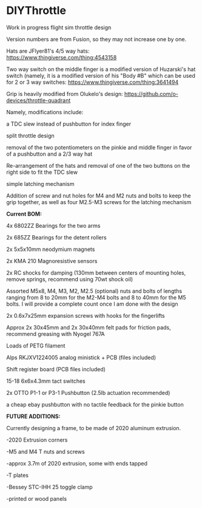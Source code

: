 # DIYThrottle
Work in progress flight sim throttle design

Version numbers are from Fusion, so they may not increase one by one.

Hats are JFlyer81's 4/5 way hats: https://www.thingiverse.com/thing:4543158

Two way switch on the middle finger is a modified version of Huzarski's hat switch (namely, it is a modified version of his "Body #B" which can be used for 2 or 3 way switches: https://www.thingiverse.com/thing:3641494

Grip is heavily modified from Olukelo's design: https://github.com/o-devices/throttle-quadrant 

Namely, modifications include:

a TDC slew instead of pushbutton for index finger

split throttle design

removal of the two potentiometers on the pinkie and middle finger in favor of a pushbutton and a 2/3 way hat

Re-arrangement of the hats and removal of one of the two buttons on the right side to fit the TDC slew

simple latching mechanism

Addition of screw and nut holes for M4 and M2 nuts and bolts to keep the grip together, as well as four M2.5-M3 screws for the latching mechanism


**Current BOM:**

4x 6802ZZ Bearings for the two arms

2x 685ZZ Bearings for the detent rollers

2x 5x5x10mm neodymium magnets

2x KMA 210 Magnoresistive sensors

2x RC shocks for damping (130mm between centers of mounting holes, remove springs, recommend using 70wt shock oil)

Assorted M5x8, M4, M3, M2, M2.5 (optional) nuts and bolts of lengths ranging from 8 to 20mm for the M2-M4 bolts and 8 to 40mm for the M5 bolts. I will provide a complete count once I am done with the design

2x 0.6x7x25mm expansion screws with hooks for the fingerlifts

Approx 2x 30x45mm and 2x 30x40mm felt pads for friction pads, recommend greasing with Nyogel 767A

Loads of PETG filament

Alps RKJXV1224005 analog ministick + PCB (files included)

Shift register board (PCB files included)

15-18 6x6x4.3mm tact switches

2x OTTO P1-1 or P3-1 Pushbutton (2.5lb actuation recommended)

a cheap ebay pushbutton with no tactile feedback for the pinkie button

**FUTURE ADDITIONS:**

Currently designing a frame, to be made of 2020 aluminum extrusion.

-2020 Extrusion corners

-M5 and M4 T nuts and screws

-approx 3.7m of 2020 extrusion, some with ends tapped

-T plates

-Bessey STC-IHH 25 toggle clamp

-printed or wood panels
